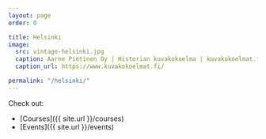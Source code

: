 ```yaml
---
layout: page
order: 0

title: Helsinki
image:
  src: vintage-helsinki.jpg
  caption: Aarne Pietinen Oy | Historian kuvakokoelma | kuvakokoelmat.fi
  caption_url: https://www.kuvakokoelmat.fi/

permalink: "/helsinki/"
---
```


<!--more-->

Check out:

- [Courses]({{ site.url }}/courses)
- [Events]({{ site.url }}/events)

<!--

## Lindy Hop
{% include courses.html type='Lindy Hop' city='Helsinki' %}

## Collegiate Shag
{% include courses.html type='Collegiate Shag' city='Helsinki' %}

## Solo Jazz / Tap / House
{% include courses.html type='Solo Jazz' city='Helsinki' %}
{% include courses.html type='Tap' city='Helsinki' %}
{% include courses.html type='House' city='Helsinki' %}

-->

<!--
## Balboa
{% include courses.html type='Balboa' city='Helsinki' %}
-->

<!--
## Shag / Balboa
{% include courses.html type='Bal\'n\'Shag' city='Helsinki' %}
-->
